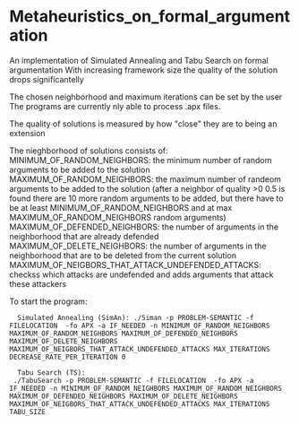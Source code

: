 # Metaheuristics_on_formal_argumentation
An implementation of Simulated Annealing and Tabu Search on formal argumentation
With increasing framework size the quality of the solution drops significantelly

The chosen neighborhood and maximum iterations can be set by the user
The programs are currently nly able to process .apx files.

The quality of solutions is measured by how "close" they are to being an extension

The nieghborhood of solutions consists of:
MINIMUM_OF_RANDOM_NEIGHBORS: the minimum number of random arguments to be added to the solution
MAXIMUM_OF_RANDOM_NEIGHBORS: the maximum number of randeom arguments to be added to the solution (after a neighbor of quality >0 0.5 is found there are 10 more random arguments to be added, but there have to be at least MINIMUM_OF_RANDOM_NEIGHBORS and at max  MAXIMUM_OF_RANDOM_NEIGHBORS random arguments)
MAXIMUM_OF_DEFENDED_NEIGHBORS: the number of arguments in the neighborhood that are already defended
MAXIMUM_OF_DELETE_NEIGHBORS: the number of arguments in the neighborhood that are to be deleted from the current solution
MAXIMUM_OF_NEIGBORS_THAT_ATTACK_UNDEFENDED_ATTACKS: checkss which attacks are undefended and adds arguments that attack these attackers

To start the program:

      Simulated Annealing (SimAn): ./Siman -p PROBLEM-SEMANTIC -f FILELOCATION  -fo APX -a IF_NEEDED -n MINIMUM_OF_RANDOM_NEIGHBORS MAXIMUM_OF_RANDOM_NEIGHBORS MAXIMUM_OF_DEFENDED_NEIGHBORS MAXIMUM_OF_DELETE_NEIGHBORS MAXIMUM_OF_NEIGBORS_THAT_ATTACK_UNDEFENDED_ATTACKS MAX_ITERATIONS DECREASE_RATE_PER_ITERATION 0
      
      Tabu Search (TS):
     ./TabuSearch -p PROBLEM-SEMANTIC -f FILELOCATION  -fo APX -a IF_NEEDED -n MINIMUM_OF_RANDOM_NEIGHBORS MAXIMUM_OF_RANDOM_NEIGHBORS MAXIMUM_OF_DEFENDED_NEIGHBORS MAXIMUM_OF_DELETE_NEIGHBORS MAXIMUM_OF_NEIGBORS_THAT_ATTACK_UNDEFENDED_ATTACKS MAX_ITERATIONS TABU_SIZE

